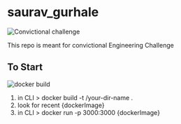 # saurav_gurhale

![Convictional challenge](https://img.shields.io/badge/convictional-challenge-brightgreen.svg) 

This repo is meant for convictional Engineering Challenge 

## To Start

![docker build](https://img.shields.io/badge/docker-build-blue.svg) 

1) in CLI > docker build -t /your-dir-name .
2) look for recent {dockerImage} 
3) in CLI > docker run -p 3000:3000 {dockerImage}
